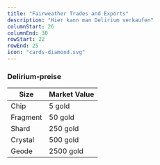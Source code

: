 ```yaml
---
title: "Fairweather Trades and Exports"
description: "Hier kann man Delirium verkaufen"
columnStart: 26
columnEnd: 30
rowStart: 22
rowEnd: 25
icon: "cards-diamond.svg"
---
```


### Delirium-preise

| Size     | Market Value |
| -------- | ------------ |
| Chip     | 5 gold       |
| Fragment | 50 gold      |
| Shard    | 250 gold     |
| Crystal  | 500 gold     |
| Geode    | 2500 gold    |
